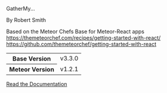 GatherMy...



By Robert Smith

Based on the 
Meteor Chefs Base for Meteor-React apps
https://themeteorchef.com/recipes/getting-started-with-react/
https://github.com/themeteorchef/getting-started-with-react

<table>
  <tbody>
    <tr>
      <th>Base Version</th>
      <td>v3.3.0</td>
    </tr>
    <tr>
      <th>Meteor Version</th>
      <td>v1.2.1</td>
    </tr>
  </tbody>
</table>

[Read the Documentation](http://themeteorchef.com/base)
